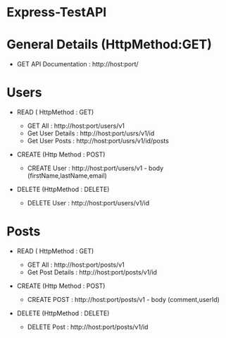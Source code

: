 # Express-TestAPI


# General Details (HttpMethod:GET)
* GET API Documentation : http://host:port/

# Users

* READ ( HttpMethod : GET)
  * GET All : http://host:port/users/v1
  * Get User Details : http://host:port/usrs/v1/id
  * Get User Posts : http://host:port/usrs/v1/id/posts

* CREATE (Http Method : POST)
  * CREATE User : http://host:port/users/v1 - body (firstName,lastName,email)
  
* DELETE (HttpMethod : DELETE)
  * DELETE User : http://host:port/users/v1/id
  
# Posts

* READ ( HttpMethod : GET)
  * GET All : http://host:port/posts/v1
  * Get Post Details : http://host:port/posts/v1/id
  
* CREATE (Http Method : POST)
  * CREATE POST : http://host:port/posts/v1 - body (comment,userId)

* DELETE (HttpMethod : DELETE)
  * DELETE Post : http://host:port/posts/v1/id
